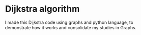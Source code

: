 # Dijkstra algorithm

I made this Dijkstra code using graphs and python language, to demonstrate how it works and consolidate my studies in Graphs.
